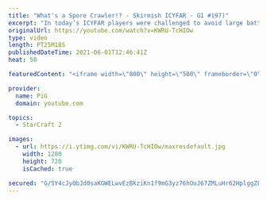 ```yaml
---
title: "What's a Spore Crawler!? - Skirmish ICYFAR - G1 #197)"
excerpt: "In today’s ICYFAR players were challenged to avoid large battles and win through many small skirmishes! They weren’t allowed to use more than 24 units in any engagement!\r \r THIS WEEKS ICYFAR Challenge: \"Melee Madness\" - You can only use hand-to-hand combat units! For Terran you're allowed to use hellbats,"
originalUrl: https://youtube.com/watch?v=KWRU-TcHIOw
type: video
length: PT25M18S
publishedDateTime: 2021-06-01T12:46:41Z
heat: 50

featuredContent: "<iframe width=\"800\" height=\"500\" frameborder=\"0\" src=\"https://www.youtube.com/embed/KWRU-TcHIOw\" allow=\"accelerometer; autoplay; encrypted-media; gyroscope; picture-in-picture\" allowfullscreen></iframe>"

provider:
  name: PiG
  domain: youtube.com

topics:
  - StarCraft 2

images:
  - url: https://i.ytimg.com/vi/KWRU-TcHIOw/maxresdefault.jpg
    width: 1280
    height: 720
    isCached: true

secured: "G/SY4cJyObJd0saKGWELwvEzBkziKn1f9mG3yz76hOoJ67ZMLuHr62HplggZFh1bEArHMeqB0sutpM1cR9nT3jXY+s0dxAgNtKzjqUCW6dlIvoH8ZmTUp754CgMcJT+toiAsvCFSGL/LbYTSq+vqCJOfOwVAA/j3gStXOp4tbXLO8VHljPPuhDOyVEn4BOMQ3eKmdX8MhLiepXFSPVfSCUMPcA24I82ca/ro7mXGwF8du6evY8+8a3Te5F/s8ueTSYpvSsY2u0jQX3zP0hvF11cXoMmtZJA07SdhmiAjrjIg8LagKuO7+3V1cXzUImj2TLA1NovieODSursR3TrMy/RoLDhAi1rn4gFlMuuhmfQawuESN8Zfy0xbbuwfb3myuDvk+/0g8UEmYbeEfbOZ93F3kc7pnKJ+r/6biv1SEB0=;iMxjx5m9WfdQesqBDWdRhA=="
---
```



